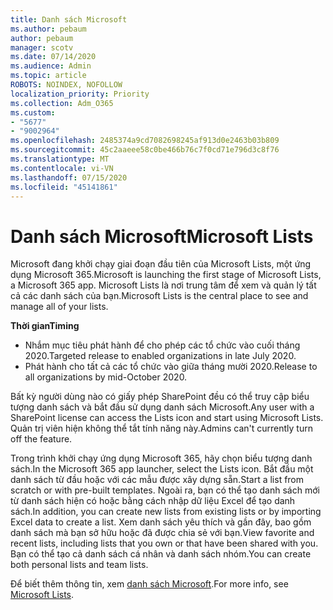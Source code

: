 ```yaml
---
title: Danh sách Microsoft
ms.author: pebaum
author: pebaum
manager: scotv
ms.date: 07/14/2020
ms.audience: Admin
ms.topic: article
ROBOTS: NOINDEX, NOFOLLOW
localization_priority: Priority
ms.collection: Adm_O365
ms.custom:
- "5677"
- "9002964"
ms.openlocfilehash: 2485374a9cd7082698245af913d0e2463b03b809
ms.sourcegitcommit: 45c2aaeee58c0be466b76c7f0cd71e796d3c8f76
ms.translationtype: MT
ms.contentlocale: vi-VN
ms.lasthandoff: 07/15/2020
ms.locfileid: "45141861"
---
```

# <a name="microsoft-lists"></a><span data-ttu-id="3ef4e-102">Danh sách Microsoft</span><span class="sxs-lookup"><span data-stu-id="3ef4e-102">Microsoft Lists</span></span>

<span data-ttu-id="3ef4e-103">Microsoft đang khởi chạy giai đoạn đầu tiên của Microsoft Lists, một ứng dụng Microsoft 365.</span><span class="sxs-lookup"><span data-stu-id="3ef4e-103">Microsoft is launching the first stage of Microsoft Lists, a Microsoft 365 app.</span></span> <span data-ttu-id="3ef4e-104">Microsoft Lists là nơi trung tâm để xem và quản lý tất cả các danh sách của bạn.</span><span class="sxs-lookup"><span data-stu-id="3ef4e-104">Microsoft Lists is the central place to see and manage all of your lists.</span></span>  
  
<span data-ttu-id="3ef4e-105">**Thời gian**</span><span class="sxs-lookup"><span data-stu-id="3ef4e-105">**Timing**</span></span>  

- <span data-ttu-id="3ef4e-106">Nhắm mục tiêu phát hành để cho phép các tổ chức vào cuối tháng 2020.</span><span class="sxs-lookup"><span data-stu-id="3ef4e-106">Targeted release to enabled organizations in late July 2020.</span></span>
- <span data-ttu-id="3ef4e-107">Phát hành cho tất cả các tổ chức vào giữa tháng mười 2020.</span><span class="sxs-lookup"><span data-stu-id="3ef4e-107">Release to all organizations by mid-October 2020.</span></span>

<span data-ttu-id="3ef4e-108">Bất kỳ người dùng nào có giấy phép SharePoint đều có thể truy cập biểu tượng danh sách và bắt đầu sử dụng danh sách Microsoft.</span><span class="sxs-lookup"><span data-stu-id="3ef4e-108">Any user with a SharePoint license can access the Lists icon and start using Microsoft Lists.</span></span> <span data-ttu-id="3ef4e-109">Quản trị viên hiện không thể tắt tính năng này.</span><span class="sxs-lookup"><span data-stu-id="3ef4e-109">Admins can't currently turn off the feature.</span></span>
 
<span data-ttu-id="3ef4e-110">Trong trình khởi chạy ứng dụng Microsoft 365, hãy chọn biểu tượng danh sách.</span><span class="sxs-lookup"><span data-stu-id="3ef4e-110">In the Microsoft 365 app launcher, select the Lists icon.</span></span> <span data-ttu-id="3ef4e-111">Bắt đầu một danh sách từ đầu hoặc với các mẫu được xây dựng sẵn.</span><span class="sxs-lookup"><span data-stu-id="3ef4e-111">Start a list from scratch or with pre-built templates.</span></span> <span data-ttu-id="3ef4e-112">Ngoài ra, bạn có thể tạo danh sách mới từ danh sách hiện có hoặc bằng cách nhập dữ liệu Excel để tạo danh sách.</span><span class="sxs-lookup"><span data-stu-id="3ef4e-112">In addition, you can create new lists from existing lists or by importing Excel data to create a list.</span></span> <span data-ttu-id="3ef4e-113">Xem danh sách yêu thích và gần đây, bao gồm danh sách mà bạn sở hữu hoặc đã được chia sẻ với bạn.</span><span class="sxs-lookup"><span data-stu-id="3ef4e-113">View favorite and recent lists, including lists that you own or that have been shared with you.</span></span> <span data-ttu-id="3ef4e-114">Bạn có thể tạo cả danh sách cá nhân và danh sách nhóm.</span><span class="sxs-lookup"><span data-stu-id="3ef4e-114">You can create both personal lists and team lists.</span></span>  

<span data-ttu-id="3ef4e-115">Để biết thêm thông tin, xem [danh sách Microsoft](https://aka.ms/microsoftlists).</span><span class="sxs-lookup"><span data-stu-id="3ef4e-115">For more info, see [Microsoft Lists](https://aka.ms/microsoftlists).</span></span>